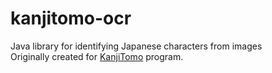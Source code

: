 # kanjitomo-ocr
Java library for identifying Japanese characters from images<br>
Originally created for <a href="https://www.kanjitomo.net/">KanjiTomo</a> program.


